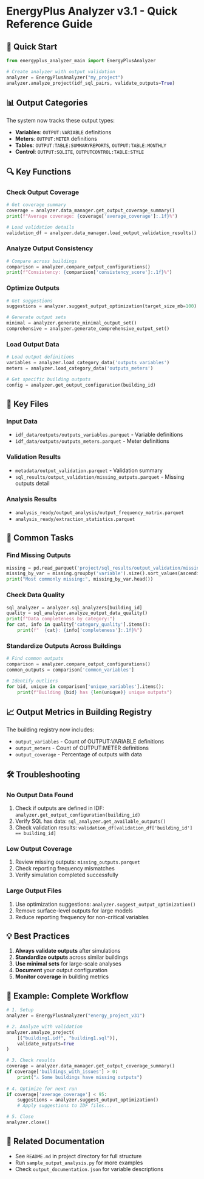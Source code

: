 # EnergyPlus Analyzer v3.1 - Quick Reference Guide

## 🚀 Quick Start

```python
from energyplus_analyzer_main import EnergyPlusAnalyzer

# Create analyzer with output validation
analyzer = EnergyPlusAnalyzer("my_project")
analyzer.analyze_project(idf_sql_pairs, validate_outputs=True)
```

## 📊 Output Categories

The system now tracks these output types:
- **Variables**: `OUTPUT:VARIABLE` definitions
- **Meters**: `OUTPUT:METER` definitions  
- **Tables**: `OUTPUT:TABLE:SUMMARYREPORTS`, `OUTPUT:TABLE:MONTHLY`
- **Control**: `OUTPUT:SQLITE`, `OUTPUTCONTROL:TABLE:STYLE`

## 🔍 Key Functions

### Check Output Coverage
```python
# Get coverage summary
coverage = analyzer.data_manager.get_output_coverage_summary()
print(f"Average coverage: {coverage['average_coverage']:.1f}%")

# Load validation details
validation_df = analyzer.data_manager.load_output_validation_results()
```

### Analyze Output Consistency
```python
# Compare across buildings
comparison = analyzer.compare_output_configurations()
print(f"Consistency: {comparison['consistency_score']:.1f}%")
```

### Optimize Outputs
```python
# Get suggestions
suggestions = analyzer.suggest_output_optimization(target_size_mb=100)

# Generate output sets
minimal = analyzer.generate_minimal_output_set()
comprehensive = analyzer.generate_comprehensive_output_set()
```

### Load Output Data
```python
# Load output definitions
variables = analyzer.load_category_data('outputs_variables')
meters = analyzer.load_category_data('outputs_meters')

# Get specific building outputs
config = analyzer.get_output_configuration(building_id)
```

## 📁 Key Files

### Input Data
- `idf_data/outputs/outputs_variables.parquet` - Variable definitions
- `idf_data/outputs/outputs_meters.parquet` - Meter definitions

### Validation Results
- `metadata/output_validation.parquet` - Validation summary
- `sql_results/output_validation/missing_outputs.parquet` - Missing outputs detail

### Analysis Results
- `analysis_ready/output_analysis/output_frequency_matrix.parquet`
- `analysis_ready/extraction_statistics.parquet`

## 🎯 Common Tasks

### Find Missing Outputs
```python
missing = pd.read_parquet('project/sql_results/output_validation/missing_outputs.parquet')
missing_by_var = missing.groupby('variable').size().sort_values(ascending=False)
print("Most commonly missing:", missing_by_var.head())
```

### Check Data Quality
```python
sql_analyzer = analyzer.sql_analyzers[building_id]
quality = sql_analyzer.analyze_output_data_quality()
print(f"Data completeness by category:")
for cat, info in quality['category_quality'].items():
    print(f"  {cat}: {info['completeness']:.1f}%")
```

### Standardize Outputs Across Buildings
```python
# Find common outputs
comparison = analyzer.compare_output_configurations()
common_outputs = comparison['common_variables']

# Identify outliers
for bid, unique in comparison['unique_variables'].items():
    print(f"Building {bid} has {len(unique)} unique outputs")
```

## 📈 Output Metrics in Building Registry

The building registry now includes:
- `output_variables` - Count of OUTPUT:VARIABLE definitions
- `output_meters` - Count of OUTPUT:METER definitions
- `output_coverage` - Percentage of outputs with data

## 🛠️ Troubleshooting

### No Output Data Found
1. Check if outputs are defined in IDF: `analyzer.get_output_configuration(building_id)`
2. Verify SQL has data: `sql_analyzer.get_available_outputs()`
3. Check validation results: `validation_df[validation_df['building_id'] == building_id]`

### Low Output Coverage
1. Review missing outputs: `missing_outputs.parquet`
2. Check reporting frequency mismatches
3. Verify simulation completed successfully

### Large Output Files
1. Use optimization suggestions: `analyzer.suggest_output_optimization()`
2. Remove surface-level outputs for large models
3. Reduce reporting frequency for non-critical variables

## 💡 Best Practices

1. **Always validate outputs** after simulations
2. **Standardize outputs** across similar buildings
3. **Use minimal sets** for large-scale analyses
4. **Document** your output configuration
5. **Monitor coverage** in building metrics

## 📝 Example: Complete Workflow

```python
# 1. Setup
analyzer = EnergyPlusAnalyzer("energy_project_v31")

# 2. Analyze with validation
analyzer.analyze_project(
    [("building1.idf", "building1.sql")],
    validate_outputs=True
)

# 3. Check results
coverage = analyzer.data_manager.get_output_coverage_summary()
if coverage['buildings_with_issues'] > 0:
    print("⚠️ Some buildings have missing outputs")
    
# 4. Optimize for next run
if coverage['average_coverage'] < 95:
    suggestions = analyzer.suggest_output_optimization()
    # Apply suggestions to IDF files...

# 5. Close
analyzer.close()
```

## 🔗 Related Documentation
- See `README.md` in project directory for full structure
- Run `sample_output_analysis.py` for more examples
- Check `output_documentation.json` for variable descriptions